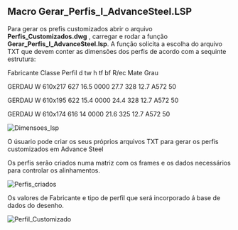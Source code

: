 ## Macro Gerar_Perfis_I_AdvanceSteel.LSP 

Para gerar os prefis customizados abrir o arquivo **Perfis_Customizados.dwg** , carregar e rodar a função **Gerar_Perfis_I_AdvanceSteel.lsp**.
A função solicita a escolha do arquivo TXT que devem conter as dimensões dos perfis de acordo com a sequinte estrutura:

Fabricante	Classe	Perfil	    d	    tw	    h	    tf	    bf	  R/ec  	Mate	 Grau

GERDAU	    W	      610x217	   627	  16.5	 0000	  27.7	 328	  12.7	  A572	 50

GERDAU	    W	      610x195	   622	  15.4	 0000	  24.4	 328	  12.7	  A572	 50

GERDAU	    W	      610x174    616	   14	   0000	  21.6	 325	  12.7	  A572	 50

![Dimensoes_lsp](https://github.com/JLMenegotto/AulasBIM/assets/9437020/e67ecfdd-03db-41a4-9ecc-3984e8dc15c9)

O úsuario pode criar os seus próprios arquivos TXT para gerar os perfis customizados em Advance Steel

Os perfis serão criados numa matriz com os frames e os dados necessários para controlar os alinhamentos.

![Perfis_criados](https://github.com/JLMenegotto/AulasBIM/assets/9437020/7bcc816d-9b52-44bd-902d-df1451759dcc)

Os valores de Fabricante e tipo de perfil que será incorporado á base de dados do desenho. 

![Perfil_Customizado](https://github.com/JLMenegotto/AulasBIM/assets/9437020/3671c88d-0b31-4c2b-a207-952e8580df02)
